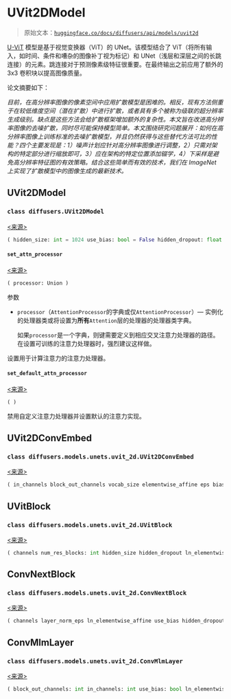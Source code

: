 # UVit2DModel

> 原始文本：[`huggingface.co/docs/diffusers/api/models/uvit2d`](https://huggingface.co/docs/diffusers/api/models/uvit2d)

[U-ViT](https://hf.co/papers/2301.11093) 模型是基于视觉变换器（ViT）的 UNet。该模型结合了 ViT（将所有输入，如时间、条件和嘈杂的图像补丁视为标记）和 UNet（浅层和深层之间的长跳连接）的元素。跳连接对于预测像素级特征很重要。在最终输出之前应用了额外的 3x3 卷积块以提高图像质量。

论文摘要如下：

*目前，在高分辨率图像的像素空间中应用扩散模型是困难的。相反，现有方法侧重于在较低维度空间（潜在扩散）中进行扩散，或者具有多个被称为级联的超分辨率生成级别。缺点是这些方法会给扩散框架增加额外的复杂性。本文旨在改进高分辨率图像的去噪扩散，同时尽可能保持模型简单。本文围绕研究问题展开：如何在高分辨率图像上训练标准的去噪扩散模型，并且仍然获得与这些替代方法可比的性能？四个主要发现是：1）噪声计划应针对高分辨率图像进行调整，2）只需对架构的特定部分进行缩放即可，3）应在架构的特定位置添加辍学，4）下采样是避免高分辨率特征图的有效策略。结合这些简单而有效的技术，我们在 ImageNet 上实现了扩散模型中的图像生成的最新技术。*

## UVit2DModel

### `class diffusers.UVit2DModel`

[<来源>](https://github.com/huggingface/diffusers/blob/v0.26.3/src/diffusers/models/unets/uvit_2d.py#L39)

```py
( hidden_size: int = 1024 use_bias: bool = False hidden_dropout: float = 0.0 cond_embed_dim: int = 768 micro_cond_encode_dim: int = 256 micro_cond_embed_dim: int = 1280 encoder_hidden_size: int = 768 vocab_size: int = 8256 codebook_size: int = 8192 in_channels: int = 768 block_out_channels: int = 768 num_res_blocks: int = 3 downsample: bool = False upsample: bool = False block_num_heads: int = 12 num_hidden_layers: int = 22 num_attention_heads: int = 16 attention_dropout: float = 0.0 intermediate_size: int = 2816 layer_norm_eps: float = 1e-06 ln_elementwise_affine: bool = True sample_size: int = 64 )
```

#### `set_attn_processor`

[<来源>](https://github.com/huggingface/diffusers/blob/v0.26.3/src/diffusers/models/unets/uvit_2d.py#L241)

```py
( processor: Union )
```

参数

+   `processor`（`AttentionProcessor`的字典或仅`AttentionProcessor`）— 实例化的处理器类或将设置为**所有**`Attention`层的处理器的处理器类字典。

    如果`processor`是一个字典，则键需要定义到相应交叉注意力处理器的路径。在设置可训练的注意力处理器时，强烈建议这样做。

设置用于计算注意力的注意力处理器。

#### `set_default_attn_processor`

[<来源>](https://github.com/huggingface/diffusers/blob/v0.26.3/src/diffusers/models/unets/uvit_2d.py#L276)

```py
( )
```

禁用自定义注意力处理器并设置默认的注意力实现。

## UVit2DConvEmbed

### `class diffusers.models.unets.uvit_2d.UVit2DConvEmbed`

[<来源>](https://github.com/huggingface/diffusers/blob/v0.26.3/src/diffusers/models/unets/uvit_2d.py#L292)

```py
( in_channels block_out_channels vocab_size elementwise_affine eps bias )
```

## UVitBlock

### `class diffusers.models.unets.uvit_2d.UVitBlock`

[<来源>](https://github.com/huggingface/diffusers/blob/v0.26.3/src/diffusers/models/unets/uvit_2d.py#L307)

```py
( channels num_res_blocks: int hidden_size hidden_dropout ln_elementwise_affine layer_norm_eps use_bias block_num_heads attention_dropout downsample: bool upsample: bool )
```

## ConvNextBlock

### `class diffusers.models.unets.uvit_2d.ConvNextBlock`

[<来源>](https://github.com/huggingface/diffusers/blob/v0.26.3/src/diffusers/models/unets/uvit_2d.py#L406)

```py
( channels layer_norm_eps ln_elementwise_affine use_bias hidden_dropout hidden_size res_ffn_factor = 4 )
```

## ConvMlmLayer

### `class diffusers.models.unets.uvit_2d.ConvMlmLayer`

[<来源>](https://github.com/huggingface/diffusers/blob/v0.26.3/src/diffusers/models/unets/uvit_2d.py#L451)

```py
( block_out_channels: int in_channels: int use_bias: bool ln_elementwise_affine: bool layer_norm_eps: float codebook_size: int )
```
